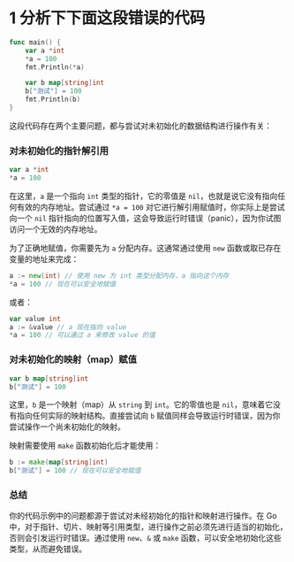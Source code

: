 # 1 分析下下面这段错误的代码

```go
func main() {
    var a *int
    *a = 100
    fmt.Println(*a)

    var b map[string]int
    b["测试"] = 100
    fmt.Println(b)
}

```

这段代码存在两个主要问题，都与尝试对未初始化的数据结构进行操作有关：

### 对未初始化的指针解引用

```go
var a *int
*a = 100
```

在这里，`a` 是一个指向 `int` 类型的指针，它的零值是 `nil`，也就是说它没有指向任何有效的内存地址。尝试通过 `*a = 100` 对它进行解引用赋值时，你实际上是尝试向一个 `nil` 指针指向的位置写入值，这会导致运行时错误（panic），因为你试图访问一个无效的内存地址。

为了正确地赋值，你需要先为 `a` 分配内存。这通常通过使用 `new` 函数或取已存在变量的地址来完成：

```go
a := new(int) // 使用 new 为 int 类型分配内存，a 指向这个内存
*a = 100 // 现在可以安全地赋值
```

或者：

```go
var value int
a := &value // a 现在指向 value
*a = 100 // 可以通过 a 来修改 value 的值
```

### 对未初始化的映射（map）赋值

```go
var b map[string]int
b["测试"] = 100
```

这里，`b` 是一个映射（map）从 `string` 到 `int`。它的零值也是 `nil`，意味着它没有指向任何实际的映射结构。直接尝试向 `b` 赋值同样会导致运行时错误，因为你尝试操作一个尚未初始化的映射。

映射需要使用 `make` 函数初始化后才能使用：

```go
b := make(map[string]int)
b["测试"] = 100 // 现在可以安全地赋值
```

### 总结

你的代码示例中的问题都源于尝试对未经初始化的指针和映射进行操作。在 Go 中，对于指针、切片、映射等引用类型，进行操作之前必须先进行适当的初始化，否则会引发运行时错误。通过使用 `new`、`&` 或 `make` 函数，可以安全地初始化这些类型，从而避免错误。
